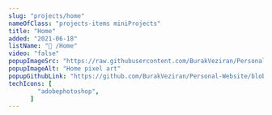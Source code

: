 ```yaml
---
slug: "projects/home"
nameOfClass: "projects-items miniProjects"
title: "Home"
added: "2021-06-18"
listName: "🎨 /Home"
video: "false"
popupImageSrc: "https://raw.githubusercontent.com/BurakVeziran/Personal-Website/main/static/house.png"
popupImageAlt: "Home pixel art"
popupGithubLink: "https://github.com/BurakVeziran/Personal-Website/blob/main/static/house.png"
techIcons: [
        "adobephotoshop",
      ]
---
```

